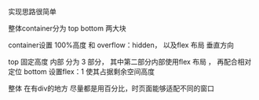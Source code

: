 实现思路很简单

整体container分为 top bottom 两大块

container设置 100%高度 和 overflow：hidden， 以及flex 布局 垂直方向

top 固定高度  内部 分为 3 部分， 其中第二部分内部使用flex 布局 ， 再配合相对定位
bottom 设置flex：1 使其占据剩余空间高度

整体 在有div的地方 尽量都是用百分比，时页面能够适配不同的窗口
